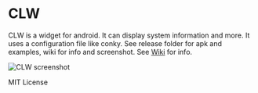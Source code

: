 # CLW
CLW is a widget for android. It can display system information and more.
It uses a configuration file like conky.
See release folder for apk and examples, wiki for info and screenshot.
See [Wiki](https://github.com/scorzy/CLW/wiki) for info.

![CLW screenshot](https://lh3.googleusercontent.com/4wpjeu8rkAuZDFhm7hOsfnbG8zjQXwojoI2DbTYE2w2Oa-dar5SjtqjY_W4lZPx2-1o=w1536-h763-rw)


MIT License

